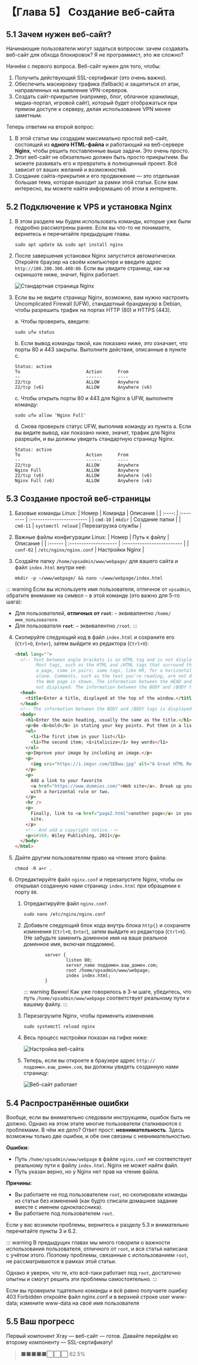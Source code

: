 # 【Глава 5】 Создание веб-сайта

## 5.1 Зачем нужен веб-сайт?

Начинающие пользователи могут задаться вопросом: зачем создавать веб-сайт для обхода блокировок?  Я не программист, это же сложно?

Начнём с первого вопроса.  Веб-сайт нужен для того, чтобы:

1. Получить действующий SSL-сертификат (это очень важно).
2. Обеспечить маскировку трафика (fallback) и защититься от атак, направленных на выявление VPN-серверов.
3. Создать сайт-прикрытие (например, блог, облачное хранилище, медиа-портал, игровой сайт), который будет отображаться при прямом доступе к серверу, делая использование VPN менее заметным.

Теперь ответим на второй вопрос:

1. В этой статье мы создадим максимально простой веб-сайт, состоящий из **одного HTML-файла** и работающий на веб-сервере **Nginx**, чтобы решить поставленные выше задачи.  Это очень просто.
2. Этот веб-сайт не обязательно должен быть просто прикрытием.  Вы можете развивать его и превратить в полноценный проект.  Всё зависит от ваших желаний и возможностей.
3. Создание сайта-прикрытия и его продвижение — это отдельная большая тема, которая выходит за рамки этой статьи.  Если вам интересно, вы можете найти информацию об этом в интернете.

## 5.2 Подключение к VPS и установка Nginx

1. В этом разделе мы будем использовать команды, которые уже были подробно рассмотрены ранее.  Если вы что-то не понимаете, вернитесь и перечитайте предыдущие главы.

   ```shell
   sudo apt update && sudo apt install nginx
   ```

2. После завершения установки Nginx запустится автоматически.  Откройте браузер на своём компьютере и введите адрес `http://100.200.300.400:80`.  Если вы увидите страницу, как на скриншоте ниже, значит, Nginx работает.

   ![Стандартная страница Nginx](./ch05-img01-nginx-default-running.png)

3. Если вы не видите страницу Nginx, возможно, вам нужно настроить Uncomplicated Firewall (UFW), стандартный брандмауэр в Debian, чтобы разрешить трафик на портах HTTP (80) и HTTPS (443).

   a. Чтобы проверить, введите:
   ```shell
   sudo ufw status
   ```
   b. Если вывод команды такой, как показано ниже, это означает, что порты 80 и 443 закрыты.  Выполните действия, описанные в пункте c.
   ```shell
   Status: active
   To                         Action      From
   --                         ------      ----
   22/tcp                     ALLOW       Anywhere
   22/tcp (v6)                ALLOW       Anywhere (v6)
   ```
   c. Чтобы открыть порты 80 и 443 для Nginx в UFW, выполните команду:
   ```shell
   sudo ufw allow 'Nginx Full'
   ```
   d. Снова проверьте статус UFW, выполнив команду из пункта a.  Если вы видите вывод, как показано ниже, значит, трафик для Nginx разрешён, и вы должны увидеть стандартную страницу Nginx.
   ```shell
   Status: active
   To                         Action      From
   --                         ------      ----
   22/tcp                     ALLOW       Anywhere
   Nginx Full                 ALLOW       Anywhere
   22/tcp (v6)                ALLOW       Anywhere (v6)
   Nginx Full (v6)            ALLOW       Anywhere (v6)
   ```

## 5.3 Создание простой веб-страницы

1. Базовые команды Linux:
   | Номер | Команда   | Описание                   |
   | :----: | :-------- | :------------------------ |
   | `cmd-10` | `mkdir`  | Создание папки          |
   | `cmd-11` | `systemctl reload` | Перезагрузка службы        |

2. Важные файлы конфигурации Linux:
   | Номер   | Путь к файлу           | Описание                  |
   | :------ | :-------------------- | :------------------------- |
   | `conf-02` | `/etc/nginx/nginx.conf` | Настройки Nginx           |

3. Создайте папку `/home/vpsadmin/www/webpage/` для вашего сайта и файл `index.html` внутри неё:
   ```shell
   mkdir -p ~/www/webpage/ && nano ~/www/webpage/index.html
   ```

::: warning
Если вы используете имя пользователя, отличное от `vpsadmin`, обратите внимание на символ `~` в этой команде (это важно для 5-го шага):

- Для пользователей, **отличных от `root`**: `~` эквивалентно `/home/имя_пользователя`.
- Для пользователя **`root`**: `~` эквивалентно `/root`.
  :::

4. Скопируйте следующий код в файл `index.html` и сохраните его (`Ctrl+O`, `Enter`), затем выйдите из редактора (`Ctrl+X`):

   ```html
   <html lang="">
     <!-- Text between angle brackets is an HTML tag and is not displayed.
           Most tags, such as the HTML and /HTML tags that surround the contents of
           a page, come in pairs; some tags, like HR, for a horizontal rule, stand
           alone. Comments, such as the text you're reading, are not displayed when
           the Web page is shown. The information between the HEAD and /HEAD tags is
           not displayed. The information between the BODY and /BODY tags is displayed.-->
     <head>
       <title>Enter a title, displayed at the top of the window.</title>
     </head>
     <!-- The information between the BODY and /BODY tags is displayed.-->
     <body>
       <h1>Enter the main heading, usually the same as the title.</h1>
       <p>Be <b>bold</b> in stating your key points. Put them in a list:</p>
       <ul>
         <li>The first item in your list</li>
         <li>The second item; <i>italicize</i> key words</li>
       </ul>
       <p>Improve your image by including an image.</p>
       <p>
         <img src="https://i.imgur.com/SEBww.jpg" alt="A Great HTML Resource" />
       </p>
       <p>
         Add a link to your favorite
         <a href="https://www.dummies.com/">Web site</a>. Break up your page
         with a horizontal rule or two.
       </p>
       <hr />
       <p>
         Finally, link to <a href="page2.html">another page</a> in your own Web
         site.
       </p>
       <!-- And add a copyright notice.-->
       <p>&#169; Wiley Publishing, 2011</p>
     </body>
   </html>
   ```

5. Дайте другим пользователям право на чтение этого файла:

   ```shell
   chmod -R a+r .
   ```

6. Отредактируйте файл `nginx.conf` и перезапустите Nginx, чтобы он открывал созданную нами страницу `index.html` при обращении к порту `80`.

   1. Отредактируйте файл `nginx.conf`.

      ```shell
      sudo nano /etc/nginx/nginx.conf
      ```

   2. Добавьте следующий блок кода внутрь блока `http{}` и сохраните изменения (`Ctrl+O`, `Enter`), затем выйдите из редактора (`Ctrl+X`).  (Не забудьте заменить доменное имя на ваше реальное доменное имя, включая поддомен).

      ```
              server {
                      listen 80;
                      server_name поддомен.ваш_домен.com;
                      root /home/vpsadmin/www/webpage;
                      index index.html;
              }
      ```

      ::: warning Важно!
      Как уже говорилось в 3-м шаге, убедитесь, что путь `/home/vpsadmin/www/webpage` соответствует реальному пути к вашему файлу.
      :::

   3. Перезагрузите Nginx, чтобы применить изменения.

      ```shell
      sudo systemctl reload nginx
      ```

   4. Весь процесс настройки показан на гифке ниже:

      ![Настройка веб-сайта](./ch05-img02-nginx-conf-full.gif)

   5. Теперь, если вы откроете в браузере адрес `http://поддомен.ваш_домен.com`, вы должны увидеть созданную нами страницу:

      ![Веб-сайт работает](./ch05-img03-nginx-http-running.png)

## 5.4 Распространённые ошибки

Вообще, если вы внимательно следовали инструкциям, ошибок быть не должно.  Однако на этом этапе многие пользователи сталкиваются с проблемами.  В чём же дело?  Ответ прост: **невнимательность**.  Здесь возможны только две ошибки, и обе они связаны с невнимательностью.

**Ошибки:**

- Путь `/home/vpsadmin/www/webpage` в файле `nginx.conf` не соответствует реальному пути к файлу `index.html`.  Nginx не может найти файл.
- Путь указан верно, но у Nginx нет прав на чтение файла.

**Причины:**

- Вы работаете не под пользователем `root`, но скопировали команды из статьи без изменений (как будто списали домашнее задание вместе с именем одноклассника).
- Вы работаете под пользователем `root`.

Если у вас возникли проблемы, вернитесь к разделу 5.3 и внимательно перечитайте пункты 3 и 6.2.

::: warning
В предыдущих главах мы много говорили о важности использования пользователя, отличного от `root`, и вся статья написана с учётом этого.  Поэтому проблемы, связанные с использованием `root`, не рассматриваются в рамках этой статьи.

Однако я уверен, что те, кто всё-таки работает под `root`, достаточно опытны и смогут решить эти проблемы самостоятельно.
:::

Если вы проверили тщательно команды и всё равно получаете ошибку 403 Forbidden откройте файл nginx.conf и в верхней строке user www-data; измените www-data на своё имя пользователя

## 5.5 Ваш прогресс

Первый компонент Xray — веб-сайт — готов.  Давайте перейдём ко второму компоненту — SSL-сертификату!

> ⬛⬛⬛⬛⬛⬜⬜⬜ 62.5%
